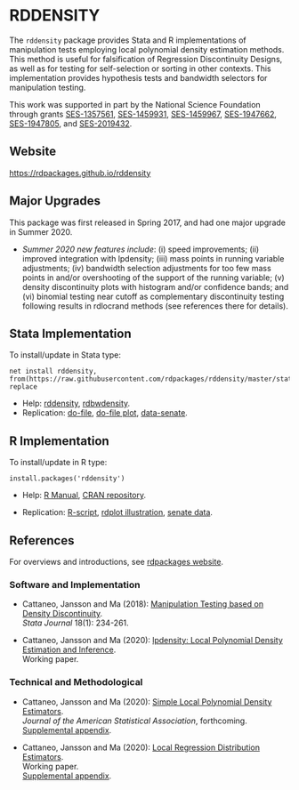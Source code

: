 # RDDENSITY

The `rddensity` package provides Stata and R implementations of manipulation tests employing local polynomial density estimation methods. This method is useful for falsification of Regression Discontinuity Designs, as well as for testing for self-selection or sorting in other contexts. This implementation provides hypothesis tests and bandwidth selectors for manipulation testing. 

This work was supported in part by the National Science Foundation through grants [SES-1357561](https://www.nsf.gov/awardsearch/showAward?AWD_ID=1357561), [SES-1459931](https://www.nsf.gov/awardsearch/showAward?AWD_ID=1459931), [SES-1459967](https://www.nsf.gov/awardsearch/showAward?AWD_ID=1459967), [SES-1947662](https://www.nsf.gov/awardsearch/showAward?AWD_ID=1947662), [SES-1947805](https://www.nsf.gov/awardsearch/showAward?AWD_ID=1947805), and [SES-2019432](https://www.nsf.gov/awardsearch/showAward?AWD_ID=2019432).

## Website

https://rdpackages.github.io/rddensity

## Major Upgrades

This package was first released in Spring 2017, and had one major upgrade in Summer 2020.

- _Summer 2020 new features include_: (i) speed improvements; (ii) improved integration with lpdensity; (iii) mass points in running variable adjustments; (iv) bandwidth selection adjustments for too few mass points in and/or overshooting of the support of the running variable; (v) density discontinuity plots with histogram and/or confidence bands; and (vi) binomial testing near cutoff as complementary discontinuity testing following results in rdlocrand methods (see references there for details).

## Stata Implementation

To install/update in Stata type:
```
net install rddensity, from(https://raw.githubusercontent.com/rdpackages/rddensity/master/stata) replace
```

- Help: [rddensity](stata/rddensity.pdf), [rdbwdensity](stata/rdbwdensity.pdf).
- Replication: [do-file](stata/rddensity_illustration.do), [do-file plot](stata/rddensity_plot_illustration.do), [data-senate](stata/rddensity_senate.dta).

## R Implementation

To install/update in R type:
```
install.packages('rddensity')
```

- Help: [R Manual](https://cran.r-project.org/web/packages/rddensity/rddensity.pdf), [CRAN repository](https://cran.r-project.org/package=rddensity).

- Replication: [R-script](R/rddensity_illustration.R), [rdplot illustration](R/rddensity_plot_illustration.R), [senate data](R/rddensity_senate.csv).

## References

For overviews and introductions, see [rdpackages website](https://rdpackages.github.io).

### Software and Implementation

- Cattaneo, Jansson and Ma (2018): [Manipulation Testing based on Density Discontinuity](https://rdpackages.github.io/references/Cattaneo-Jansson-Ma_2018_Stata.pdf).<br>
_Stata Journal_ 18(1): 234-261.

- Cattaneo, Jansson and Ma (2020): [lpdensity: Local Polynomial Density Estimation and Inference](https://rdpackages.github.io/references/Cattaneo-Jansson-Ma_2020_JSS.pdf).<br>
Working paper.

### Technical and Methodological

- Cattaneo, Jansson and Ma (2020): [Simple Local Polynomial Density Estimators](https://rdpackages.github.io/references/Cattaneo-Jansson-Ma_2020_JASA.pdf).<br>
_Journal of the American Statistical Association_, forthcoming.<br>
[Supplemental appendix](https://rdpackages.github.io/references/Cattaneo-Jansson-Ma_2020_JASA--Supplement.pdf).

- Cattaneo, Jansson and Ma (2020): [Local Regression Distribution Estimators](https://rdpackages.github.io/references/Cattaneo-Jansson-Ma_2020_JoE.pdf).<br>
Working paper.<br>
[Supplemental appendix](https://rdpackages.github.io/references/Cattaneo-Jansson-Ma_2020_JoE--Supplement.pdf).

<br><br>
